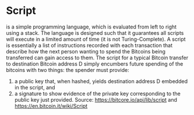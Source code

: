 # Script

is a simple programming language, which is evaluated from left to right
using a stack. The language is designed such that it guarantees all scripts will
execute in a limited amount of time (it is not Turing-Complete).
A script is essentially a list of instructions recorded with each transaction
that describe how the next person wanting to spend the Bitcoins being
transferred can gain access to them. The script for a typical Bitcoin transfer
to destination Bitcoin address D simply encumbers future spending of the
bitcoins with two things: the spender must provide:
1. a public key that, when hashed, yields destination address D embedded
in the script, and
2. a signature to show evidence of the private key corresponding to the
public key just provided.
Source: https://bitcore.io/api/lib/script and https://en.bitcoin.it/wiki/Script

